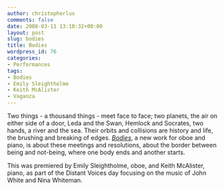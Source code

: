 ```yaml
---
author: christopherlux
comments: false
date: 2008-03-11 13:10:32+00:00
layout: post
slug: bodies
title: Bodies
wordpress_id: 76
categories:
- Performances
tags:
- Bodies
- Emily Sleightholme
- Keith McAlister
- Vaganza
---
```


Two things - a thousand things - meet face to face; two planets, the air on either side of a door, Leda and the Swan, Hemlock and Socrates, two hands, a river and the sea. Their orbits and collisions are history and life, the brushing and breaking of edges. [_Bodies_](http://www.chrisswithinbank.net/2008/03/bodies-2/), a new work for oboe and piano, is about these meetings and resolutions, about the border between being and not-being, where one body ends and another starts.

This was premiered by Emily Sleightholme, oboe, and Keith McAlister, piano, as part of the Distant Voices day focusing on the music of John White and Nina Whiteman.

